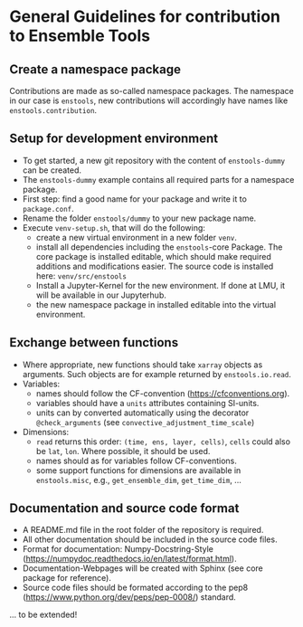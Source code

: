 # General Guidelines for contribution to Ensemble Tools
## Create a namespace package

Contributions are made as so-called namespace packages. The namespace in our case is `enstools`, new contributions will 
accordingly have names like `enstools.contribution`. 


## Setup for development environment

* To get started, a new git repository with the content of `enstools-dummy` can be created.
* The `enstools-dummy` example contains all required parts for a namespace package.
* First step: find a good name for your package and write it to `package.conf`.
* Rename the folder `enstools/dummy` to your new package name.
* Execute `venv-setup.sh`, that will do the following:
    * create a new virtual environment in a new folder `venv`.
    * install all dependencies including the `enstools`-core Package. The core package is installed editable, which 
    should make required additions and modifications easier. The source code is installed here: `venv/src/enstools`
    * Install a Jupyter-Kernel for the new environment. If done at LMU, it will be available in our 
    Jupyterhub.
    * the new namespace package in installed editable into the virtual environment.


## Exchange between functions

* Where appropriate, new functions should take `xarray` objects as arguments. Such objects are for example returned by
`enstools.io.read`. 
* Variables:
    * names should follow the CF-convention (https://cfconventions.org).
    * variables should have a `units` attributes containing SI-units.
    * units can by converted automatically using the decorator `@check_arguments` 
    (see `convective_adjustment_time_scale`)
* Dimensions:
    * `read` returns this order: `(time, ens, layer, cells)`, `cells` could also be `lat`, `lon`. Where possible, 
    it should be used. 
    * names should as for variables follow CF-conventions.
    * some support functions for dimensions are available in `enstools.misc`, 
    e.g., `get_ensemble_dim`, `get_time_dim`, ...
    

## Documentation and source code format

* A README.md file in the root folder of the repository is required. 
* All other documentation should be included in the source code files.
* Format for documentation: Numpy-Docstring-Style (https://numpydoc.readthedocs.io/en/latest/format.html).
* Documentation-Webpages will be created with Sphinx (see core package for reference).
* Source code files should be formated according to the pep8 (https://www.python.org/dev/peps/pep-0008/) standard. 


... to be extended!
